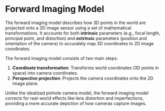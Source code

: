 # Forward Imaging Model

The forward imaging model describes how 3D points in the world are projected onto a 2D image sensor using a set of mathematical transformations. It accounts for both **intrinsic** parameters (e.g., focal length, principal point, and distortion) and **extrinsic** parameters (position and orientation of the camera) to accurately map 3D coordinates to 2D image coordinates.

The forward imaging model consists of two main steps:

1. **Coordinate transformation**: Transforms world coordinates (3D points in space) into camera coordinates.
2. **Perspective projection**: Projects the camera coordinates onto the 2D image plane.

Unlike the idealized pinhole camera model, the forward imaging model corrects for real-world effects like lens distortion and imperfections, providing a more accurate depiction of how cameras capture images.
